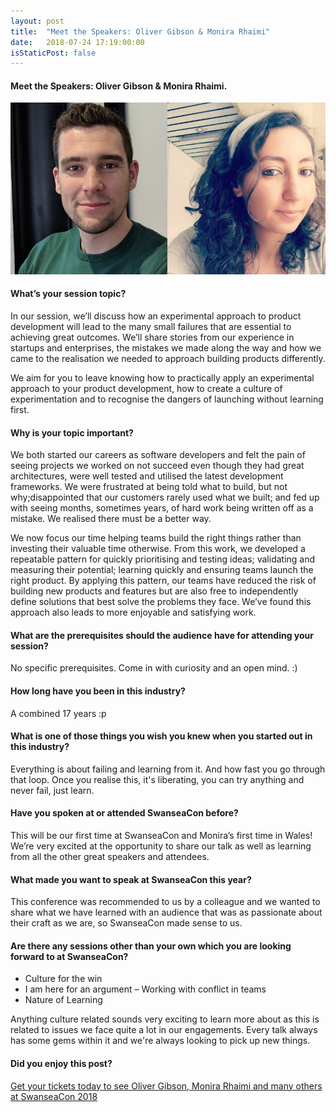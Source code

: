 ```yaml
---
layout: post
title:  "Meet the Speakers: Oliver Gibson & Monira Rhaimi"
date:   2018-07-24 17:19:00:00
isStaticPost: false
---
```


#### Meet the Speakers: Oliver Gibson & Monira Rhaimi.

<img src="/img/people/OliMonira.png"/>

#### What’s your session topic?
In our session, we’ll discuss how an experimental approach to product development will lead to the many small failures that are essential to achieving great outcomes. We’ll share stories from our experience in startups and enterprises, the mistakes we made along the way and how we came to the realisation we needed to approach building products differently.

We aim for you to leave knowing how to practically apply an experimental approach to your product development, how to create a culture of experimentation and to recognise the dangers of launching without learning first.

#### Why is your topic important?
We both started our careers as software developers and felt the pain of seeing projects we worked on not succeed even though they had great architectures, were well tested and
utilised the latest development frameworks. We were frustrated at being told what to build, but not why;disappointed that our customers rarely used what we built; and fed up with
seeing months, sometimes years, of hard work being written off as a mistake. We realised there must be a better way.

We now focus our time helping teams build the right things rather than investing their valuable time otherwise. From this work, we developed a repeatable pattern for quickly
prioritising and testing ideas; validating and measuring their potential; learning quickly and ensuring teams launch the right product. By applying this pattern, our teams have reduced the risk of building new products and features but are also free to independently define solutions that best solve the problems they face. We’ve found this approach also leads to more enjoyable and satisfying work.

#### What are the prerequisites should the audience have for attending your session?
No specific prerequisites. Come in with curiosity and an open mind. :)

#### How long have you been in this industry?
A combined 17 years :p

#### What is one of those things you wish you knew when you started out in this industry?
Everything is about failing and learning from it. And how fast you go through that loop. Once you realise this, it's liberating, you can try anything and never fail, just learn.

#### Have you spoken at or attended SwanseaCon before? 
This will be our first time at SwanseaCon and Monira’s first time in Wales! We’re very excited at the opportunity to share our talk as well as learning from all the other great speakers and attendees.

#### What made you want to speak at SwanseaCon this year?
This conference was recommended to us by a colleague and we wanted to share what we have learned with an audience that was as passionate about their craft as we are, so
SwanseaCon made sense to us. 

#### Are there any sessions other than your own which you are looking forward to at SwanseaCon?
* Culture for the win
* I am here for an argument – Working with conflict in teams
* Nature of Learning

Anything culture related sounds very exciting to learn more about as this is related to issues
we face quite a lot in our engagements. Every talk always has some gems within it and we're
always looking to pick up new things.


#### Did you enjoy this post?
[Get your tickets today to see Oliver Gibson, Monira Rhaimi and many others at SwanseaCon 2018](http://www.swanseacon.co.uk/)
